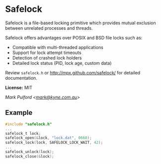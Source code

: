 Safelock
========

Safelock is a file-based locking primitive which provides mutual
exclusion between unrelated processes and threads.

Safelock offers advantages over POSIX and BSD file locks such as:

- Compatible with multi-threaded applications
- Support for lock attempt timeouts
- Detection of crashed lock holders
- Detailed lock status (PID, lock age, custom data)

Review `safelock.h` or http://mpx.github.com/safelock/ for detailed
documentation.

**License:** MIT

_Mark Pulford &lt;mark@kyne.com.au&gt;_

Example
-------

```c
#include "safelock.h"
...
safelock_t lock;
safelock_open(&lock, "lock.dat", 0660);
safelock_lock(lock, SAFELOCK_LOCK_WAIT, 42);
...
safelock_unlock(lock);
safelock_close(&lock);
```
